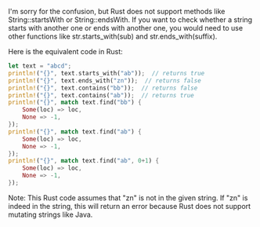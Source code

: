 I'm sorry for the confusion, but Rust does not support methods like String::startsWith or String::endsWith. If you want to check whether a string starts with another one or ends with another one, you would need to use other functions like str.starts_with(sub) and str.ends_with(suffix).

Here is the equivalent code in Rust:
```rust
let text = "abcd";
println!("{}", text.starts_with("ab"));  // returns true
println!("{}", text.ends_with("zn"));  // returns false
println!("{}", text.contains("bb"));  // returns false
println!("{}", text.contains("ab"));  // returns true
println!("{}", match text.find("bb") {
    Some(loc) => loc,
    None => -1,
});
println!("{}", match text.find("ab") {
    Some(loc) => loc,
    None => -1,
});
println!("{}", match text.find("ab", 0+1) {
    Some(loc) => loc,
    None => -1,
});
```
Note: This Rust code assumes that "zn" is not in the given string. If "zn" is indeed in the string, this will return an error because Rust does not support mutating strings like Java.
